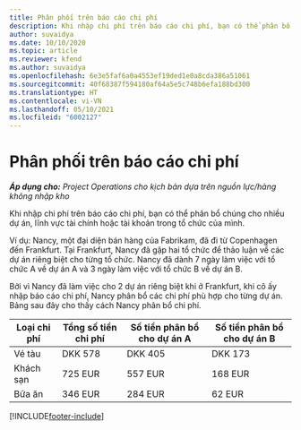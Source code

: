 ```yaml
---
title: Phân phối trên báo cáo chi phí
description: Khi nhập chi phí trên báo cáo chi phí, bạn có thể phân bổ chúng cho nhiều dự án, pháp nhân hoặc tài khoản trong tổ chức của mình.
author: suvaidya
ms.date: 10/10/2020
ms.topic: article
ms.reviewer: kfend
ms.author: suvaidya
ms.openlocfilehash: 6e3e5faf6a0a4553ef19ded1e0a8cda386a51061
ms.sourcegitcommit: 40f68387f594180af64a5e5c748b6efa188bd300
ms.translationtype: HT
ms.contentlocale: vi-VN
ms.lasthandoff: 05/10/2021
ms.locfileid: "6002127"
---
```

# <a name="distributions-on-an-expense-report"></a>Phân phối trên báo cáo chi phí

_**Áp dụng cho:** Project Operations cho kịch bản dựa trên nguồn lực/hàng không nhập kho_

Khi nhập chi phí trên báo cáo chi phí, bạn có thể phân bổ chúng cho nhiều dự án, lĩnh vực tài chính hoặc tài khoản trong tổ chức của mình.

Ví dụ: Nancy, một đại diện bán hàng của Fabrikam, đã đi từ Copenhagen đến Frankfurt. Tại Frankfurt, Nancy đã gặp hai tổ chức để thảo luận về các dự án riêng biệt cho từng tổ chức. Nancy đã dành 7 ngày làm việc với tổ chức A về dự án A và 3 ngày làm việc với tổ chức B về dự án B.

Bởi vì Nancy đã làm việc cho 2 dự án riêng biệt khi ở Frankfurt, khi cô ấy nhập báo cáo chi phí, Nancy phân bổ các chi phí phù hợp cho từng dự án. Bảng sau đây cho thấy cách Nancy phân bổ chi phí.

| Loại chi phí | Tổng số tiền chi phí | Số tiền phân bổ cho dự án A | Số tiền phân bổ cho dự án B |
|--------------|----------------------|---------------------------------|---------------------------------|
| Vé tàu   | DKK 578              | DKK 405                         | DKK 173                         |
| Khách sạn        | 725 EUR              | 557 EUR                         | 168 EUR                         |
| Bữa ăn        | 346 EUR              | 284 EUR                         | 62 EUR                          |


[!INCLUDE[footer-include](../includes/footer-banner.md)]